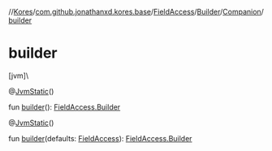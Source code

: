 //[Kores](../../../../../index.md)/[com.github.jonathanxd.kores.base](../../../index.md)/[FieldAccess](../../index.md)/[Builder](../index.md)/[Companion](index.md)/[builder](builder.md)

# builder

[jvm]\

@[JvmStatic](https://kotlinlang.org/api/latest/jvm/stdlib/kotlin.jvm/-jvm-static/index.html)()

fun [builder](builder.md)(): [FieldAccess.Builder](../index.md)

@[JvmStatic](https://kotlinlang.org/api/latest/jvm/stdlib/kotlin.jvm/-jvm-static/index.html)()

fun [builder](builder.md)(defaults: [FieldAccess](../../index.md)): [FieldAccess.Builder](../index.md)
